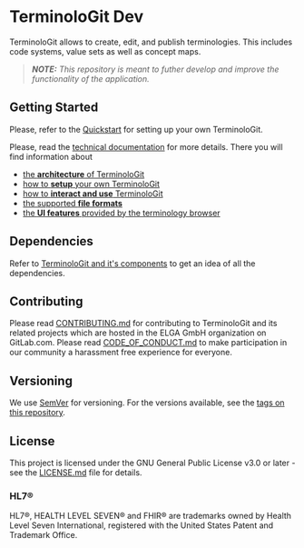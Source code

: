 # TerminoloGit Dev

TerminoloGit allows to create, edit, and publish terminologies. This includes code systems, value sets as well as concept maps.

> ***NOTE:** This repository is meant to futher develop and improve the functionality of the application.*

## Getting Started

Please, refer to the [Quickstart](input/pagecontent/quickstart_en.md) for setting up your own TerminoloGit.

Please, read the [technical documentation](input/pagecontent/technical_documentation_en.md) for more details. There you will find information about
- [the **architecture** of TerminoloGit](input/pagecontent/architecture_en.md)
- [how to **setup** your own TerminoloGit](input/pagecontent/setup_en.md)
- [how to **interact and use** TerminoloGit](input/pagecontent/use_cases_en.md)
- [the supported **file formats**](input/pagecontent/file_formats_en.md)
- [the **UI features** provided by the terminology browser](input/pagecontent/ui_features_en.md)

## Dependencies

Refer to [TerminoloGit and it's components](input/pagecontent/architecture_en.md#terminologit-and-its-components) to get an idea of all the dependencies.

## Contributing

Please read [CONTRIBUTING.md](CONTRIBUTING.md) for contributing to TerminoloGit and its related projects which are hosted in the ELGA GmbH organization on GitLab.com.
Please read [CODE_OF_CONDUCT.md](CODE_OF_CONDUCT.md) to make participation in our community a harassment free experience for everyone.


## Versioning

We use [SemVer](http://semver.org/) for versioning. For the versions available, see the [tags on this repository](https://gitlab.com/elga-gmbh/termgit-dev/-/tags).

## License

This project is licensed under the GNU General Public License v3.0 or later - see the [LICENSE.md](LICENSE.md) file for details.

### HL7®
HL7®, HEALTH LEVEL SEVEN® and FHIR® are trademarks owned by Health Level Seven International, registered with the United States Patent and Trademark Office.